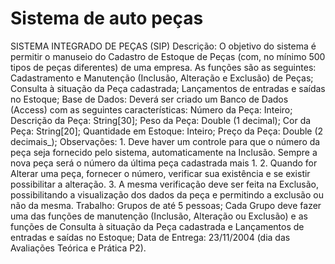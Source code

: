 # Sistema de auto peças
 SISTEMA INTEGRADO DE PEÇAS (SIP)  Descrição: O objetivo do sistema é permitir o manuseio do Cadastro de Estoque de Peças (com, no mínimo 500 tipos de peças diferentes) de uma empresa. As funções são as seguintes: 	Cadastramento e Manutenção (Inclusão, Alteração e Exclusão)  de Peças; 	Consulta à situação da Peça cadastrada; Lançamentos de entradas e saídas no Estoque;  Base de Dados: Deverá ser criado um Banco de Dados (Access) com as seguintes características: 	Número da Peça: Inteiro; 	Descrição da Peça: String[30]; 	Peso da Peça: Double (1 decimal); 	Cor da Peça: String[20];	 	Quantidade em Estoque: Inteiro;	  	Preço da Peça: Double (2 decimais_);  Observações:  1.	Deve haver um controle para que o número da peça seja fornecido pelo sistema, automaticamente na Inclusão. Sempre a nova peça será o número da última peça cadastrada mais 1.  2.	Quando for Alterar uma peça, fornecer o número, verificar sua existência e se existir possibilitar a alteração. 3.	A mesma verificação deve ser feita na Exclusão, possibilitando a visualização dos dados da peça e permitindo a exclusão ou não da mesma.   Trabalho:  	Grupos de até 5 pessoas; Cada Grupo deve fazer uma das funções de manutenção (Inclusão, Alteração ou Exclusão) e as funções de Consulta à situação da Peça cadastrada e Lançamentos de entradas e saídas no Estoque; 	Data de Entrega: 23/11/2004 (dia das Avaliações Teórica e Prática P2).
